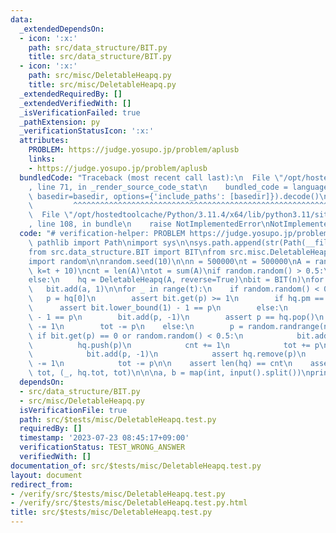 ```yaml
---
data:
  _extendedDependsOn:
  - icon: ':x:'
    path: src/data_structure/BIT.py
    title: src/data_structure/BIT.py
  - icon: ':x:'
    path: src/misc/DeletableHeapq.py
    title: src/misc/DeletableHeapq.py
  _extendedRequiredBy: []
  _extendedVerifiedWith: []
  _isVerificationFailed: true
  _pathExtension: py
  _verificationStatusIcon: ':x:'
  attributes:
    PROBLEM: https://judge.yosupo.jp/problem/aplusb
    links:
    - https://judge.yosupo.jp/problem/aplusb
  bundledCode: "Traceback (most recent call last):\n  File \"/opt/hostedtoolcache/Python/3.11.4/x64/lib/python3.11/site-packages/onlinejudge_verify/documentation/build.py\"\
    , line 71, in _render_source_code_stat\n    bundled_code = language.bundle(stat.path,\
    \ basedir=basedir, options={'include_paths': [basedir]}).decode()\n          \
    \         ^^^^^^^^^^^^^^^^^^^^^^^^^^^^^^^^^^^^^^^^^^^^^^^^^^^^^^^^^^^^^^^^^^^^^^^^^^^^^^^^^\n\
    \  File \"/opt/hostedtoolcache/Python/3.11.4/x64/lib/python3.11/site-packages/onlinejudge_verify/languages/python.py\"\
    , line 108, in bundle\n    raise NotImplementedError\nNotImplementedError\n"
  code: "# verification-helper: PROBLEM https://judge.yosupo.jp/problem/aplusb\nfrom\
    \ pathlib import Path\nimport sys\n\nsys.path.append(str(Path(__file__).resolve().parent.parent.parent.parent))\n\
    from src.data_structure.BIT import BIT\nfrom src.misc.DeletableHeapq import DeletableHeapq\n\
    import random\n\nrandom.seed(10)\n\nn = 500000\nt = 500000\nA = random.choices(range(n),\
    \ k=t + 10)\ncnt = len(A)\ntot = sum(A)\nif random.random() > 0.5:\n    hq = DeletableHeapq(A)\n\
    else:\n    hq = DeletableHeapq(A, reverse=True)\nbit = BIT(n)\nfor a in A:\n \
    \   bit.add(a, 1)\n\nfor _ in range(t):\n    if random.random() < 0.3:\n     \
    \   p = hq[0]\n        assert bit.get(p) >= 1\n        if hq.pm == 1:\n      \
    \      assert bit.lower_bound(1) - 1 == p\n        else:\n            assert bit.lower_bound(cnt)\
    \ - 1 == p\n        bit.add(p, -1)\n        assert p == hq.pop()\n        cnt\
    \ -= 1\n        tot -= p\n    else:\n        p = random.randrange(n)\n       \
    \ if bit.get(p) == 0 or random.random() < 0.5:\n            bit.add(p, 1)\n  \
    \          hq.push(p)\n            cnt += 1\n            tot += p\n        else:\n\
    \            bit.add(p, -1)\n            assert hq.remove(p)\n            cnt\
    \ -= 1\n            tot -= p\n\n    assert len(hq) == cnt\n    assert hq.tot ==\
    \ tot, (_, hq.tot, tot)\n\n\na, b = map(int, input().split())\nprint(a + b)\n"
  dependsOn:
  - src/data_structure/BIT.py
  - src/misc/DeletableHeapq.py
  isVerificationFile: true
  path: src/$tests/misc/DeletableHeapq.test.py
  requiredBy: []
  timestamp: '2023-07-23 08:45:17+09:00'
  verificationStatus: TEST_WRONG_ANSWER
  verifiedWith: []
documentation_of: src/$tests/misc/DeletableHeapq.test.py
layout: document
redirect_from:
- /verify/src/$tests/misc/DeletableHeapq.test.py
- /verify/src/$tests/misc/DeletableHeapq.test.py.html
title: src/$tests/misc/DeletableHeapq.test.py
---
```

